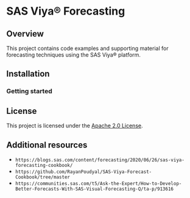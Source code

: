 # SAS Viya® Forecasting

## Overview
This project contains code examples and supporting material for forecasting techniques using the SAS Viya® platform.

## Installation
<!--
Required
Provide step-by-step instructions for installing your software project.
Use subtopics and screenshots as appropriate.
-->

### Getting started
<!--
Optional
Provide users with initial steps for getting started using your project after they have installed it.
This is a good place to include screenshots, animated GIFs, or short example videos.
-->

## License
This project is licensed under the [Apache 2.0 License](LICENSE).

## Additional resources
<!--
Required
Include any additional materials users may need or find useful when using your software. Additional resources might include:

* Documentation links
* SAS Global Forum papers
* Blog posts
* SAS Communities
* Other SAS Documentation (Tech Support, Education)
-->

* `https://blogs.sas.com/content/forecasting/2020/06/26/sas-viya-forecasting-cookbook/`
* `https://github.com/RayanPoudyal/SAS-Viya-Forecast-Cookbook/tree/master`
* `https://communities.sas.com/t5/Ask-the-Expert/How-to-Develop-Better-Forecasts-With-SAS-Visual-Forecasting-Q/ta-p/913616`
